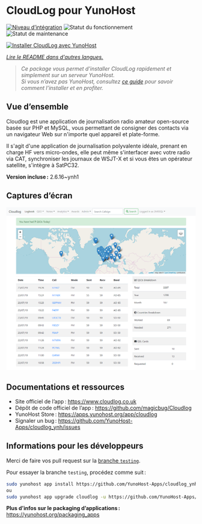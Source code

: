 <!--
Nota bene : ce README est automatiquement généré par <https://github.com/YunoHost/apps/tree/master/tools/readme_generator>
Il NE doit PAS être modifié à la main.
-->

# CloudLog pour YunoHost

[![Niveau d’intégration](https://apps.yunohost.org/badge/integration/cloudlog)](https://ci-apps.yunohost.org/ci/apps/cloudlog/)
![Statut du fonctionnement](https://apps.yunohost.org/badge/state/cloudlog)
![Statut de maintenance](https://apps.yunohost.org/badge/maintained/cloudlog)

[![Installer CloudLog avec YunoHost](https://install-app.yunohost.org/install-with-yunohost.svg)](https://install-app.yunohost.org/?app=cloudlog)

*[Lire le README dans d'autres langues.](./ALL_README.md)*

> *Ce package vous permet d’installer CloudLog rapidement et simplement sur un serveur YunoHost.*  
> *Si vous n’avez pas YunoHost, consultez [ce guide](https://yunohost.org/install) pour savoir comment l’installer et en profiter.*

## Vue d’ensemble

Cloudlog est une application de journalisation radio amateur open-source basée sur PHP et MySQL, vous permettant de consigner des contacts via un navigateur Web sur n'importe quel appareil et plate-forme.

Il s'agit d'une application de journalisation polyvalente idéale, prenant en charge HF vers micro-ondes, elle peut même s'interfacer avec votre radio via CAT, synchroniser les journaux de WSJT-X et si vous êtes un opérateur satellite, s'intègre à SatPC32.

**Version incluse :** 2.6.16~ynh1

## Captures d’écran

![Capture d’écran de CloudLog](./doc/screenshots/screenshot.png)

## Documentations et ressources

- Site officiel de l’app : <https://www.cloudlog.co.uk>
- Dépôt de code officiel de l’app : <https://github.com/magicbug/Cloudlog>
- YunoHost Store : <https://apps.yunohost.org/app/cloudlog>
- Signaler un bug : <https://github.com/YunoHost-Apps/cloudlog_ynh/issues>

## Informations pour les développeurs

Merci de faire vos pull request sur la [branche `testing`](https://github.com/YunoHost-Apps/cloudlog_ynh/tree/testing).

Pour essayer la branche `testing`, procédez comme suit :

```bash
sudo yunohost app install https://github.com/YunoHost-Apps/cloudlog_ynh/tree/testing --debug
ou
sudo yunohost app upgrade cloudlog -u https://github.com/YunoHost-Apps/cloudlog_ynh/tree/testing --debug
```

**Plus d’infos sur le packaging d’applications :** <https://yunohost.org/packaging_apps>
